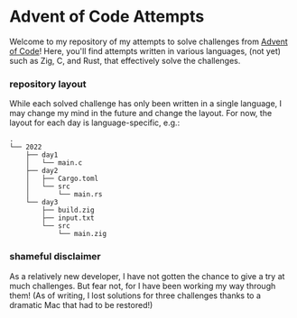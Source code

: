 # Advent of Code Attempts
Welcome to my repository of my attempts to solve challenges from [Advent of Code](https://adventofcode.com/)! Here, you'll find attempts written in various languages, (not yet) such as Zig, C, and Rust, that effectively solve the challenges.

### repository layout
While each solved challenge has only been written in a single language, I may change my mind in the future and change the layout. For now, the layout for each day is language-specific, e.g.:
``` tree
.
└── 2022
    ├── day1
    │   └── main.c
    ├── day2
    │   ├── Cargo.toml
    │   └── src
    │       └── main.rs
    └── day3
        ├── build.zig
        ├── input.txt
        └── src
            └── main.zig
```

### shameful disclaimer
As a relatively new developer, I have not gotten the chance to give a try at much challenges. But fear not, for I have been working my way through them! (As of writing, I lost solutions for three challenges thanks to a dramatic Mac that had to be restored!)
